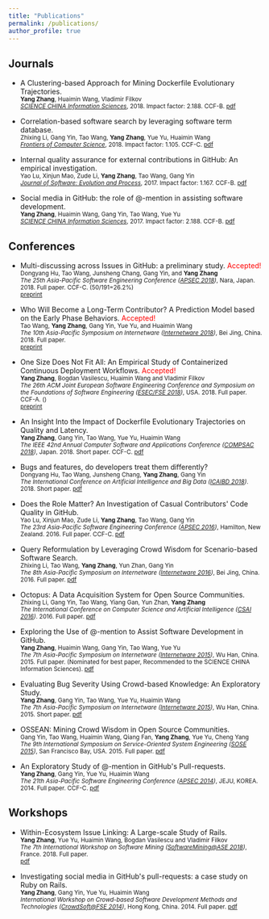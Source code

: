 ```yaml
---
title: "Publications"
permalink: /publications/
author_profile: true
---
```


## Journals
* A Clustering-based Approach for Mining Dockerfile Evolutionary Trajectories. <br />
	<small><strong>Yang Zhang</strong>, Huaimin Wang, Vladimir Filkov<br />
	<i>[SCIENCE CHINA Information Sciences](http://engine.scichina.com/publisher/scp/journal/SCIS?slug=Overview)</i>, 2018. Impact factor: 2.188. CCF-B. [pdf](/files/SCIS_2018_dockerfile.pdf)</small>

* Correlation-based software search by leveraging software term database. <br />
	<small>Zhixing Li, Gang Yin, Tao Wang, <strong>Yang Zhang</strong>, Yue Yu, Huaimin Wang<br />
	<i>[Frontiers of Computer Science](http://journal.hep.com.cn/fcs/EN/2095-2228/current.shtml)</i>, 2018. Impact factor: 1.105. CCF-C. [pdf](/files/FCS_2018_li.pdf)</small>

* Internal quality assurance for external contributions in GitHub: An empirical investigation. <br /> 
	<small>Yao Lu, Xinjun Mao, Zude Li, <strong>Yang Zhang</strong>, Tao Wang, Gang Yin<br />
	<i>[Journal of Software: Evolution and Process](https://onlinelibrary.wiley.com/journal/20477481)</i>, 2017. Impact factor: 1.167. CCF-B. [pdf](/files/JSEP_2017_lu.pdf)</small>

* Social media in GitHub: the role of @-mention in assisting software development. <br />
	<small><strong>Yang Zhang</strong>, Huaimin Wang, Gang Yin, Tao Wang, Yue Yu<br />
	<i>[SCIENCE CHINA Information Sciences](http://engine.scichina.com/publisher/scp/journal/SCIS?slug=Overview)</i>, 2017. Impact factor: 2.188. CCF-B. [pdf](/files/SCIS_2017_at.pdf)</small>


## Conferences
* Multi-discussing across Issues in GitHub: a preliminary study. <font color="red">Accepted!</font><br />
	<small>Dongyang Hu, Tao Wang, Junsheng Chang, Gang Yin, and <strong>Yang Zhang</strong> <br />
	<i>The 25th Asia-Pacific Software Engineering Conference ([APSEC 2018](http://www.apsec2018.org/))</i>, Nara, Japan. 2018. Full paper. CCF-C. (50/191=26.2%)<br />
	[preprint](https://www.researchgate.net/publication/327906389_Multi-discussing_across_Issues_in_GitHub_a_preliminary_study)</small>

* Who Will Become a Long-Term Contributor? A Prediction Model based on the Early Phase Behaviors. <font color="red">Accepted!</font><br />
	<small>Tao Wang, <strong>Yang Zhang</strong>, Gang Yin, Yue Yu, and Huaimin Wang <br />
	<i>The 10th Asia-Pacific Symposium on Internetware ([Internetware 2018](https://internetware2018.github.io))</i>, Bei Jing, China. 2018. Full paper. 
	<br />
	[preprint](https://www.researchgate.net/publication/327642306_Who_Will_Become_a_Long-Term_Contributor_A_Prediction_Model_based_on_the_Early_Phase_Behaviors)
	</small>

* One Size Does Not Fit All: An Empirical Study of Containerized Continuous Deployment Workflows. <font color="red">Accepted!</font><br />
	<small><strong>Yang Zhang</strong>, Bogdan Vasilescu, Huaimin Wang and Vladimir Filkov<br />
	<i>The 26th ACM Joint European Software Engineering Conference and Symposium on the Foundations of Software Engineering ([ESEC/FSE 2018](https://2018.fseconference.org/))</i>, USA. 2018. Full paper. CCF-A. () <br />
	[preprint](https://www.researchgate.net/profile/Yang_Zhang178/publication/326696302_One_Size_Does_Not_Fit_All_An_Empirical_Study_of_Containerized_Continuous_Deployment_Workflows/links/5b8411e192851c1e1235ab51/One-Size-Does-Not-Fit-All-An-Empirical-Study-of-Containerized-Continuous-Deployment-Workflows.pdf)</small>

* An Insight Into the Impact of Dockerfile Evolutionary Trajectories on Quality and Latency.<br />
	<small><strong>Yang Zhang</strong>, Gang Yin, Tao Wang, Yue Yu, Huaimin Wang<br />
	<i>The IEEE 42nd Annual Computer Software and Applications Conference ([COMPSAC 2018](https://ieeecompsac.computer.org/2018/))</i>, Japan. 2018. Short paper. CCF-C. [pdf](/files/COMPSAC_2018_dockerfile.pdf)</small>

* Bugs and features, do developers treat them differently?<br />
	<small>Dongyang Hu, Tao Wang, Junsheng Chang, <strong>Yang Zhang</strong>, Gang Yin<br />
	<i>The International Conference on Artificial Intelligence and Big Data ([ICAIBD 2018](https://ieeexplore.ieee.org/abstract/document/8396204/))</i>. 2018. Short paper. [pdf](https://ieeexplore.ieee.org/abstract/document/8396204/)</small>

* Does the Role Matter? An Investigation of Casual Contributors' Code Quality in GitHub.<br />
	<small>Yao Lu, Xinjun Mao, Zude Li, <strong>Yang Zhang</strong>, Tao Wang, Gang Yin<br />
	<i>The 23rd Asia-Pacific Software Engineering Conference ([APSEC 2016](http://www.apsec2016.org/))</i>, Hamilton, New Zealand. 2016. Full paper. CCF-C.	[pdf](/files/APSEC_2016_lu.pdf)</small>

* Query Reformulation by Leveraging Crowd Wisdom for Scenario-based Software Search.<br />
	<small>Zhixing Li, Tao Wang, <strong>Yang Zhang</strong>, Yun Zhan, Gang Yin<br />
	<i>The 8th Asia-Pacific Symposium on Internetware ([Internetware 2016](https://dblp.org/db/conf/internetware/internetware2016))</i>, Bei Jing, China. 2016. Full paper. [pdf](/files/Internetware_2016_li.pdf)</small>

* Octopus: A Data Acquisition System for Open Source Communities.<br />
	<small>Zhixing Li, Gang Yin, Tao Wang, Yiang Gan, Yun Zhan, <strong>Yang Zhang</strong><br />
	<i>The International Conference on Computer Science and Artificial Intelligence ([CSAI 2016](https://www.worldscientific.com/doi/pdf/10.1142/9789813220294_0114))</i>. 2016. Full paper. [pdf](https://www.worldscientific.com/doi/pdf/10.1142/9789813220294_0114)</small>

* Exploring the Use of @-mention to Assist Software Development in GitHub.<br />
	<small><strong>Yang Zhang</strong>, Huaimin Wang, Gang Yin, Tao Wang, Yue Yu<br />
	<i>The 7th Asia-Pacific Symposium on Internetware ([Internetware 2015](https://dblp.uni-trier.de/db/conf/internetware/internetware2015))</i>, Wu Han, China. 2015. Full paper. (Nominated for best paper, Recommended to the SCIENCE CHINA Information Sciences). [pdf](/files/Internetware_2015_at.pdf)</small>

* Evaluating Bug Severity Using Crowd-based Knowledge: An Exploratory Study.<br />
	<small><strong>Yang Zhang</strong>, Gang Yin, Tao Wang, Yue Yu, Huaimin Wang<br />
	<i>The 7th Asia-Pacific Symposium on Internetware ([Internetware 2015](https://dblp.uni-trier.de/db/conf/internetware/internetware2015))</i>, Wu Han, China. 2015. Short paper. [pdf](/files/Internetware_2015_bug.pdf)</small>

* OSSEAN: Mining Crowd Wisdom in Open Source Communities.<br />
	<small>Gang Yin, Tao Wang, Huaimin Wang, Qiang Fan, <strong>Yang Zhang</strong>, Yue Yu, Cheng Yang<br />
	<i>The 9th International Symposium on Service-Oriented System Engineering ([SOSE 2015](http://sose2015.com/))</i>, San Francisco Bay, USA. 2015. Full paper. [pdf](/files/SOSE_2015_OSSEAN.pdf)</small>

* An Exploratory Study of @-mention in GitHub's Pull-requests.<br />
	<small><strong>Yang Zhang</strong>, Gang Yin, Yue Yu, Huaimin Wang<br />
	<i>The 21th Asia-Pacific Software Engineering Conference ([APSEC 2014](https://dblp.uni-trier.de/db/conf/apsec/apsec2014-1))</i>, JEJU, KOREA. 2014. Full paper. CCF-C.	[pdf](/files/APSEC_2014_at.pdf)</small>

## Workshops
* Within-Ecosystem Issue Linking: A Large-scale Study of Rails.<br />
	<small><strong>Yang Zhang</strong>, Yue Yu, Huaimin Wang, Bogdan Vasilescu and Vladimir Filkov <br />
	<i>The 7th International Workshop on Software Mining ([SoftwareMining@ASE 2018](http://www.ase2018.com/?p=workshops#mining))</i>, France. 2018. Full paper.<br /> 
	[pdf](https://www.researchgate.net/profile/Yang_Zhang178/publication/326711070_Within-Ecosystem_Issue_Linking_A_Large-scale_Study_of_Rails/links/5b6e2b81a6fdcc87df712cd8/Within-Ecosystem-Issue-Linking-A-Large-scale-Study-of-Rails.pdf)</small>

* Investigating social media in GitHub's pull-requests: a case study on Ruby on Rails.<br />
	<small><strong>Yang Zhang</strong>, Gang Yin, Yue Yu, Huaimin Wang<br />
	<i>International Workshop on Crowd-based Software Development Methods and Technologies ([CrowdSoft@FSE 2014](http://fse22.gatech.edu/workshops))</i>, Hong Kong, China. 2014. Full paper. [pdf](/files/CrowdSoft_2014_at.pdf)</small>



